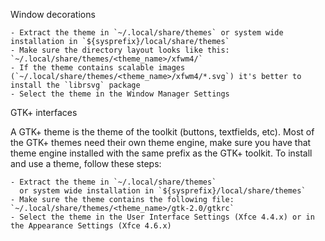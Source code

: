 Window decorations

    - Extract the theme in `~/.local/share/themes` or system wide installation in `${sysprefix}/local/share/themes`
    - Make sure the directory layout looks like this: `~/.local/share/themes/<theme_name>/xfwm4/`
    - If the theme contains scalable images (`~/.local/share/themes/<theme_name>/xfwm4/*.svg`) it's better to install the `librsvg` package
    - Select the theme in the Window Manager Settings


GTK+ interfaces

A GTK+ theme is the theme of the toolkit (buttons, textfields, etc). Most of
the GTK+ themes need their own theme engine, make sure you have that theme
engine installed with the same prefix as the GTK+ toolkit. To install and use
a theme, follow these steps:

    - Extract the theme in `~/.local/share/themes`
      or system wide installation in `${sysprefix}/local/share/themes`
    - Make sure the theme contains the following file: `~/.local/share/themes/<theme_name>/gtk-2.0/gtkrc`
    - Select the theme in the User Interface Settings (Xfce 4.4.x) or in the Appearance Settings (Xfce 4.6.x)

